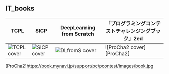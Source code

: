 ## IT_books

|TCPL               |SICP               |DeepLearning from Scratch|「プログラミングコンテストチャレンジングブック」2ed|
|-------------------|-------------------|-------------------------|-------------------------------------------|
|![TCPL cover][TCPL]|![SICP cover][SICP]|![DLfromS cover][DLfromS]|![ProCha2 cover][ProCha2]                  |

[SICP]:https://img3.doubanio.com/lpic/s1463770.jpg
[TCPL]:https://img3.doubanio.com/lpic/s7990521.jpg
[DLfromS]:https://www.oreilly.co.jp/books/images/picture_large978-4-87311-758-4.jpeg
[ProCha2]https://book.mynavi.jp/support/pc/pcontest/images/book.jpg
